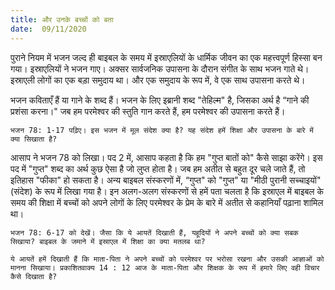 ```yaml
---
title: और उनके बच्चों को बता
date:  09/11/2020
---
```


पुराने नियम में भजन जल्द ही बाइबल के समय में इस्राएलियों के धार्मिक जीवन का एक महत्त्वपूर्ण हिस्सा बन गया। इस्राएलियों ने भजन गाए। अक्सर सार्वजनिक उपासना के दौरान संगीत के साथ भजन गाते थे। इस्राएली लोगों का एक बड़ा समुदाय था। और एक समुदाय के रूप में, वे एक साथ उपासना करते थे।

भजन कविताएँ हैं या गाने के शब्द हैं। भजन के लिए इब्रानी शब्द "तेहिल्म" है, जिसका अर्थ है “गाने की प्रशंसा करना।" जब हम परमेश्वर की स्तुति गान करते हैं, हम परमेश्वर की उपासना करते हैं।

`भजन 78: 1-17 पढ़िए। इस भजन में मूल संदेश क्या है? यह संदेश हमें शिक्षा और उपासना के बारे में क्या सिखाता है?`

आसाप ने भजन 78 को लिखा। पद 2 में, आसाप कहता है कि हम "गुप्त बातों को" कैसे साझा करेंगे। इस पद में "गुप्त" शब्द का अर्थ कुछ ऐसा है जो लुप्त होता है। जब हम अतीत से बहुत दूर चले जाते हैं, तो इतिहास "फीका" हो सकता है। अन्य बाइबल संस्करणों में, “गुप्त" को "गुप्त" या "मीठी पुरानी सच्चाइयों" (संदेश) के रूप में लिखा गया है। इन अलग-अलग संस्करणों से हमें पता चलता है कि इस्राएल में बाइबल के समय की शिक्षा में बच्चों को अपने लोगों के लिए परमेश्वर के प्रेम के बारे में अतीत से कहानियाँ पढ़ाना शामिल था।

`भजन 78: 6-17 को देखें। जैसा कि ये आयतें दिखाती हैं, यहूदियों ने अपने बच्चों को क्या सबक सिखाया? बाइबल के जमाने में इस्राएल में शिक्षा का क्या मतलब था?`

`ये आयतें हमें दिखाती हैं कि माता-पिता ने अपने बच्चों को परमेश्वर पर भरोसा रखना और उसकी आज्ञाओं को मानना सिखाया। प्रकाशितवाक्य 14 : 12 आज के माता-पिता और शिक्षक के रूप में हमारे लिए वही विचार कैसे दिखाता है?`